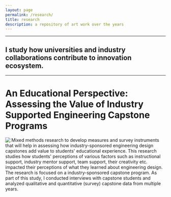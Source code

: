 ```yaml
---
layout: page
permalink: /research/
title: research
description: a repository of art work over the years
---
```


<hr>

## I study how universities and industry collaborations contribute to innovation ecosystem.

<hr>

# An Educational Perspective: Assessing the Value of Industry Supported Engineering Capstone Programs

<img align="left" src="pathto/engr_design_process.jpg">

Mixed methods research to develop measures and survey instruments that will help in assessing how industry-sponsored engineering design capstones add value to students' educational experience. This research studies how students' perceptions of various factors such as instructional support, industry mentor support, team support, their creativity etc. impacted their perceptions of what they learned about engineering design. The research is focused on a industry-sponsored capstone program. As part of this study, I conducted interviews with capstone students and analyzed qualitative and quantitative (survey) capstone data from multiple years. 
